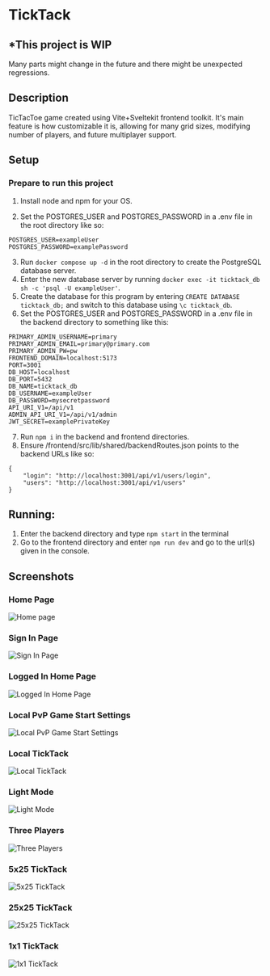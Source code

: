 
# TickTack

## *This project is WIP

Many parts might change in the future and there might be unexpected regressions.

## Description

TicTacToe game created using Vite+Sveltekit frontend toolkit.
It's main feature is how customizable it is, allowing for many grid sizes, modifying number of players, and future multiplayer support.

## Setup

### Prepare to run this project 

1. Install node and npm for your OS.

2. Set the POSTGRES_USER and POSTGRES_PASSWORD in a .env file in the root directory like so:
```
POSTGRES_USER=exampleUser
POSTGRES_PASSWORD=examplePassword
```

3. Run `docker compose up -d` in the root directory to create the PostgreSQL database server.
4. Enter the new database server by running `docker exec -it ticktack_db sh -c 'psql -U exampleUser'`.
5. Create the database for this program by entering `CREATE DATABASE ticktack_db;` and switch to this database using `\c ticktack_db`.
6. Set the POSTGRES_USER and POSTGRES_PASSWORD in a .env file in the backend directory to something like this:
```
PRIMARY_ADMIN_USERNAME=primary
PRIMARY_ADMIN_EMAIL=primary@primary.com
PRIMARY_ADMIN_PW=pw
FRONTEND_DOMAIN=localhost:5173
PORT=3001
DB_HOST=localhost
DB_PORT=5432
DB_NAME=ticktack_db
DB_USERNAME=exampleUser
DB_PASSWORD=mysecretpassword
API_URI_V1=/api/v1
ADMIN_API_URI_V1=/api/v1/admin
JWT_SECRET=examplePrivateKey
```
7. Run `npm i` in the backend and frontend directories.
8. Ensure /frontend/src/lib/shared/backendRoutes.json points to the backend URLs like so:
```
{
    "login": "http://localhost:3001/api/v1/users/login",
    "users": "http://localhost:3001/api/v1/users"
}
```
    
## Running:

1. Enter the backend directory and type `npm start` in the terminal
2. Go to the frontend directory and enter `npm run dev` and go to the url(s) given in the console.

## Screenshots

### Home Page

![Home page](/screenshots/index.png "Home page")

### Sign In Page

![Sign In Page](/screenshots/sign_in.png "Sign In Page")

### Logged In Home Page

![Logged In Home Page](/screenshots/home_logged_in.png "Logged In Home Page")

### Local PvP Game Start Settings

![Local PvP Game Start Settings](/screenshots/local_pvp_game_settings.png "Local PvP Game Start Settings")

### Local TickTack

![Local TickTack](/screenshots/local_ticktack.png "Local TickTack")

### Light Mode

![Light Mode](/screenshots/light_mode.png "Light Mode")

### Three Players
![Three Players](/screenshots/three_players.png "Three Players")

### 5x25 TickTack

![5x25 TickTack](/screenshots/5x25_ticktack.png "5x25 TickTack")

### 25x25 TickTack

![25x25 TickTack](/screenshots/25x25_winLen20.png "25x25 TickTack")

### 1x1 TickTack

![1x1 TickTack](/screenshots/1x1_ticktack.png "1x1 TickTack")
